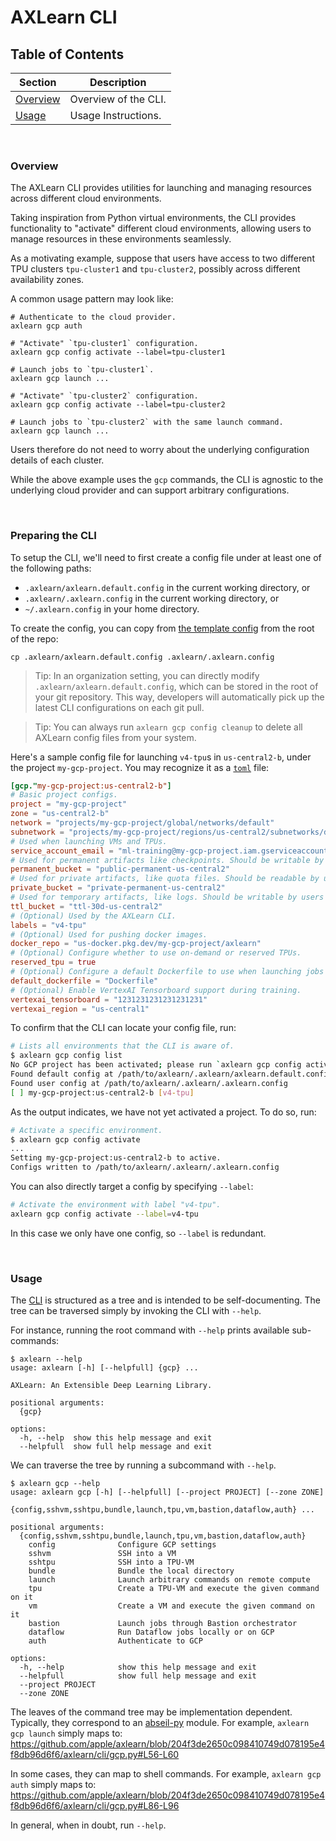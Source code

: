 # AXLearn CLI

## Table of Contents

| Section | Description |
| - | - |
| [Overview](#overview) | Overview of the CLI. |
| [Usage](#usage) | Usage Instructions. |

<br>

### Overview

The AXLearn CLI provides utilities for launching and managing resources across different cloud environments.

Taking inspiration from Python virtual environments, the CLI provides functionality to "activate" different cloud environments, allowing users to manage resources in these environments seamlessly.

As a motivating example, suppose that users have access to two different TPU clusters `tpu-cluster1` and `tpu-cluster2`, possibly across different availability zones.

A common usage pattern may look like:
```shell
# Authenticate to the cloud provider.
axlearn gcp auth

# "Activate" `tpu-cluster1` configuration.
axlearn gcp config activate --label=tpu-cluster1

# Launch jobs to `tpu-cluster1`.
axlearn gcp launch ...

# "Activate" `tpu-cluster2` configuration.
axlearn gcp config activate --label=tpu-cluster2

# Launch jobs to `tpu-cluster2` with the same launch command.
axlearn gcp launch ...
```

Users therefore do not need to worry about the underlying configuration details of each cluster.

While the above example uses the `gcp` commands, the CLI is agnostic to the underlying cloud provider and can support arbitrary configurations.

<br>

### Preparing the CLI

To setup the CLI, we'll need to first create a config file under at least one of the following paths:
- `.axlearn/axlearn.default.config` in the current working directory, or
- `.axlearn/.axlearn.config` in the current working directory, or
- `~/.axlearn.config` in your home directory.

To create the config, you can copy from [the template config](.axlearn/axlearn.default.config) from the root of the repo:
```shell
cp .axlearn/axlearn.default.config .axlearn/.axlearn.config
```

> Tip: In an organization setting, you can directly modify `.axlearn/axlearn.default.config`, which can be stored in the root of your git repository. This way, developers will automatically pick up the latest CLI configurations on each git pull.

> Tip: You can always run `axlearn gcp config cleanup` to delete all AXLearn config files from your system.

Here's a sample config file for launching `v4-tpu`s in `us-central2-b`, under the project `my-gcp-project`.
You may recognize it as a [`toml`](https://toml.io/en/) file:
```toml
[gcp."my-gcp-project:us-central2-b"]
# Basic project configs.
project = "my-gcp-project"
zone = "us-central2-b"
network = "projects/my-gcp-project/global/networks/default"
subnetwork = "projects/my-gcp-project/regions/us-central2/subnetworks/default"
# Used when launching VMs and TPUs.
service_account_email = "ml-training@my-gcp-project.iam.gserviceaccount.com"
# Used for permanent artifacts like checkpoints. Should be writable by users who intend to launch jobs.
permanent_bucket = "public-permanent-us-central2"
# Used for private artifacts, like quota files. Should be readable by users who intend to launch jobs.
private_bucket = "private-permanent-us-central2"
# Used for temporary artifacts, like logs. Should be writable by users who intend to launch jobs.
ttl_bucket = "ttl-30d-us-central2"
# (Optional) Used by the AXLearn CLI.
labels = "v4-tpu"
# (Optional) Used for pushing docker images.
docker_repo = "us-docker.pkg.dev/my-gcp-project/axlearn"
# (Optional) Configure whether to use on-demand or reserved TPUs.
reserved_tpu = true
# (Optional) Configure a default Dockerfile to use when launching jobs with docker.
default_dockerfile = "Dockerfile"
# (Optional) Enable VertexAI Tensorboard support during training.
vertexai_tensorboard = "1231231231231231231"
vertexai_region = "us-central1"
```

To confirm that the CLI can locate your config file, run:
```bash
# Lists all environments that the CLI is aware of.
$ axlearn gcp config list
No GCP project has been activated; please run `axlearn gcp config activate`.
Found default config at /path/to/axlearn/.axlearn/axlearn.default.config
Found user config at /path/to/axlearn/.axlearn/.axlearn.config
[ ] my-gcp-project:us-central2-b [v4-tpu]
```

As the output indicates, we have not yet activated a project.
To do so, run:
```bash
# Activate a specific environment.
$ axlearn gcp config activate
...
Setting my-gcp-project:us-central2-b to active.
Configs written to /path/to/axlearn/.axlearn/.axlearn.config
```

You can also directly target a config by specifying `--label`:
```bash
# Activate the environment with label "v4-tpu".
axlearn gcp config activate --label=v4-tpu
```
In this case we only have one config, so `--label` is redundant.

<br>

### Usage

The [CLI](https://github.com/apple/axlearn/blob/204f3de2650c098410749d078195e4f8db96d6f6/axlearn/cli/__init__.py) is structured as a tree and is intended to be self-documenting.
The tree can be traversed simply by invoking the CLI with `--help`.

For instance, running the root command with `--help` prints available sub-commands:
```shell
$ axlearn --help
usage: axlearn [-h] [--helpfull] {gcp} ...

AXLearn: An Extensible Deep Learning Library.

positional arguments:
  {gcp}

options:
  -h, --help  show this help message and exit
  --helpfull  show full help message and exit
```

We can traverse the tree by running a subcommand with `--help`.
```
$ axlearn gcp --help
usage: axlearn gcp [-h] [--helpfull] [--project PROJECT] [--zone ZONE]
                   {config,sshvm,sshtpu,bundle,launch,tpu,vm,bastion,dataflow,auth} ...

positional arguments:
  {config,sshvm,sshtpu,bundle,launch,tpu,vm,bastion,dataflow,auth}
    config              Configure GCP settings
    sshvm               SSH into a VM
    sshtpu              SSH into a TPU-VM
    bundle              Bundle the local directory
    launch              Launch arbitrary commands on remote compute
    tpu                 Create a TPU-VM and execute the given command on it
    vm                  Create a VM and execute the given command on it
    bastion             Launch jobs through Bastion orchestrator
    dataflow            Run Dataflow jobs locally or on GCP
    auth                Authenticate to GCP

options:
  -h, --help            show this help message and exit
  --helpfull            show full help message and exit
  --project PROJECT
  --zone ZONE
```

The leaves of the command tree may be implementation dependent. Typically, they correspond to an [abseil-py](https://github.com/abseil/abseil-py) module.
For example, `axlearn gcp launch` simply maps to:
https://github.com/apple/axlearn/blob/204f3de2650c098410749d078195e4f8db96d6f6/axlearn/cli/gcp.py#L56-L60

In some cases, they can map to shell commands. For example, `axlearn gcp auth` simply maps to:
https://github.com/apple/axlearn/blob/204f3de2650c098410749d078195e4f8db96d6f6/axlearn/cli/gcp.py#L86-L96

In general, when in doubt, run `--help`.
